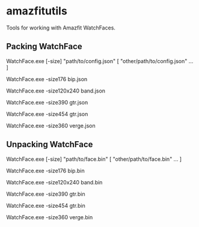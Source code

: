 # amazfitutils
Tools for working with Amazfit WatchFaces.

## Packing WatchFace
WatchFace.exe [-size] "path/to/config.json" [ "other/path/to/config.json" ... ]

WatchFace.exe -size176 bip.json

WatchFace.exe -size120x240 band.json

WatchFace.exe -size390 gtr.json

WatchFace.exe -size454 gtr.json

WatchFace.exe -size360 verge.json

## Unpacking WatchFace
WatchFace.exe [-size] "path/to/face.bin" [ "other/path/to/face.bin" ...  ]

WatchFace.exe -size176 bip.bin

WatchFace.exe -size120x240 band.bin

WatchFace.exe -size390 gtr.bin

WatchFace.exe -size454 gtr.bin

WatchFace.exe -size360 verge.bin

